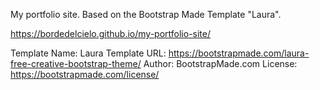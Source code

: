 My portfolio site. Based on the Bootstrap Made Template "Laura".

https://bordedelcielo.github.io/my-portfolio-site/

Template Name: Laura
Template URL: https://bootstrapmade.com/laura-free-creative-bootstrap-theme/
Author: BootstrapMade.com
License: https://bootstrapmade.com/license/
